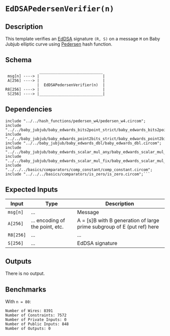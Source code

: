 # `EdDSAPedersenVerifier(n)`

## Description

This template verifies an [EdDSA](../) signature `(R, S)` on a message `M` on Baby Jubjub elliptic curve using [Pedersen](../../hash_functions/pedersen_w4) hash function.


## Schema

```
               ____________________________     
 msg[n] ----> |                            |
 A[256] ----> |                            |
              |  EdDSAPedersenVerifier(n)  |
R8[256] ----> |                            |
 S[256] ----> |____________________________|     
```

## Dependencies

```
include "../../hash_functions/pedersen_w4/pedersen_w4.circom";
include "../../baby_jubjub/baby_edwards_bits2point_strict/baby_edwards_bits2point_strict.circom";
include "../../baby_jubjub/baby_edwards_point2bits_strict/baby_edwards_point2bits_strict.circom";
include "../../baby_jubjub/baby_edwards_dbl/baby_edwards_dbl.circom";
include "../../baby_jubjub/baby_edwards_scalar_mul_any/baby_edwards_scalar_mul_any.circom";
include "../../baby_jubjub/baby_edwards_scalar_mul_fix/baby_edwards_scalar_mul_fix.circom";
include "../../../basics/comparators/comp_constant/comp_constant.circom";
include "../../../basics/comparators/is_zero/is_zero.circom";```
```

## Expected Inputs

| Input         | Type                              | Description      |
| ------------- | -------------                     | -------------    | 
| `msg[n]`      | ...                               |  Message    |
| `A[256]`      | ... encoding of the point, etc.   |  A = [s]B with B generation of large prime subgroup of E (put ref) here  |
| `R8[256]`     | ...                               |  ...   |
| `S[256]`      | ...                               |  EdDSA signature    |

## Outputs

There is no output.

## Benchmarks 

With `n = 80`:
```
Number of Wires: 8391
Number of Constraints: 7572
Number of Private Inputs: 0
Number of Public Inputs: 848
Number of Outputs: 0
```